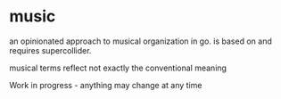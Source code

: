 music
=====

an opinionated approach to musical organization in go. 
is based on and requires supercollider.

musical terms reflect not exactly the conventional meaning

Work in progress - anything may change at any time